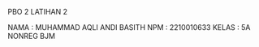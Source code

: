 
PBO 2 LATIHAN 2

NAMA    : MUHAMMAD AQLI ANDI BASITH
NPM     : 2210010633
KELAS   : 5A NONREG BJM

